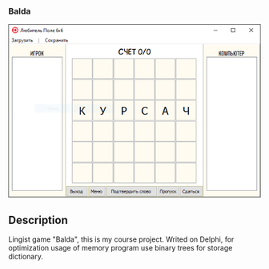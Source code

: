 ### Balda

![alt text](Screenshot.png) 

## Description
Lingist game "Balda", this is my course project. Writed on Delphi, for optimization usage of memory program use binary trees for storage dictionary.
